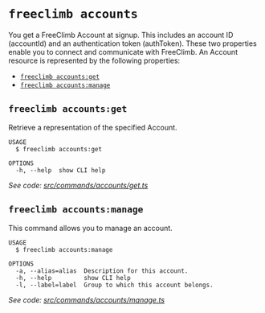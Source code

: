 `freeclimb accounts`
====================

You get a FreeClimb Account at signup. This includes an account ID (accountId) and an authentication token (authToken). These two properties enable you to connect and communicate with FreeClimb. An Account resource is represented by the following properties:

* [`freeclimb accounts:get`](#freeclimb-accountsget)
* [`freeclimb accounts:manage`](#freeclimb-accountsmanage)

## `freeclimb accounts:get`

Retrieve a representation of the specified Account.

```
USAGE
  $ freeclimb accounts:get

OPTIONS
  -h, --help  show CLI help
```

_See code: [src/commands/accounts/get.ts](https://github.com/Documents/freeclimb-cli/blob/v0.1.0/src/commands/accounts/get.ts)_

## `freeclimb accounts:manage`

This command allows you to manage an account.

```
USAGE
  $ freeclimb accounts:manage

OPTIONS
  -a, --alias=alias  Description for this account.
  -h, --help         show CLI help
  -l, --label=label  Group to which this account belongs.
```

_See code: [src/commands/accounts/manage.ts](https://github.com/Documents/freeclimb-cli/blob/v0.1.0/src/commands/accounts/manage.ts)_

